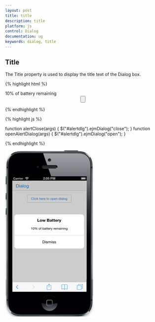 ```yaml
---
layout: post
title: title
description: title
platform: js
control: Dialog
documentation: ug
keywords: dialog, title
---
```


## Title

The Title property is used to display the title text of the Dialog box. 



{% highlight html %}

<div id="alertdlg" data-role="ejmdialog" data-ej-title="Low Battery" data-ej-mode="alert"
            data-ej-leftbuttoncaption="Dismiss" data-ej-enablemodal="true" data-ej-enableautoopen="false"
            data-ej-buttontap="alertClose">
            <div>
                10% of battery remaining
            </div>
        </div>
        <div style="text-align: center">
            <input data-role="ejmbutton" data-ej-text="Click here to open dialog" type="button" data-ej-touchend="openAlertDialog" id="btn1" />
        </div>


{% endhighlight %}





{% highlight js %}

function alertClose(args) {
            $("#alertdlg").ejmDialog("close");
        }
        function openAlertDialog(args) {
            $("#alertdlg").ejmDialog("open");
        }


{% endhighlight %}

![](Title_images\title_img1.png)


